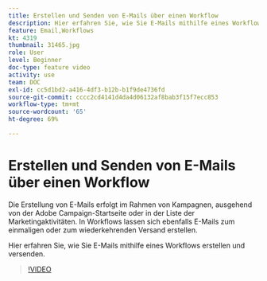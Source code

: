 ```yaml
---
title: Erstellen und Senden von E-Mails über einen Workflow
description: Hier erfahren Sie, wie Sie E-Mails mithilfe eines Workflows erstellen und versenden.
feature: Email,Workflows
kt: 4319
thumbnail: 31465.jpg
role: User
level: Beginner
doc-type: feature video
activity: use
team: DOC
exl-id: cc5d1bd2-a416-4df3-b12b-b1f9de4736fd
source-git-commit: cccc2cd4141d4da4d06132af8bab3f15f7ecc853
workflow-type: tm+mt
source-wordcount: '65'
ht-degree: 69%

---
```


# Erstellen und Senden von E-Mails über einen Workflow

Die Erstellung von E-Mails erfolgt im Rahmen von Kampagnen, ausgehend von der Adobe Campaign-Startseite oder in der Liste der Marketingaktivitäten. In Workflows lassen sich ebenfalls E-Mails zum einmaligen oder zum wiederkehrenden Versand erstellen.

Hier erfahren Sie, wie Sie E-Mails mithilfe eines Workflows erstellen und versenden.

>[!VIDEO](https://video.tv.adobe.com/v/31465?quality=12)
